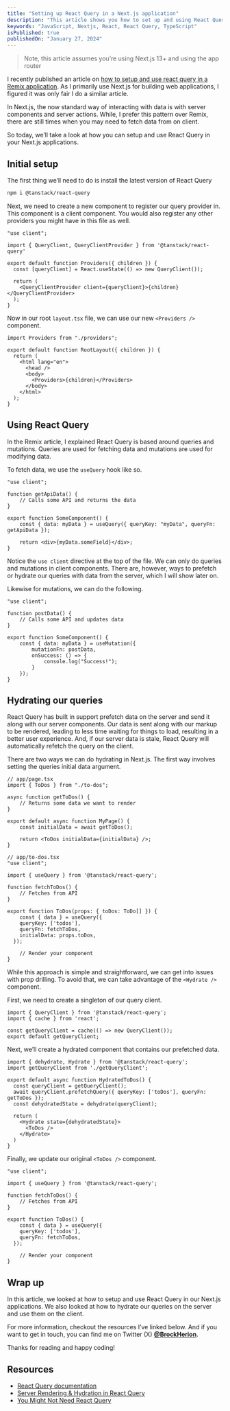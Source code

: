 ```yaml
---
title: "Setting up React Query in a Next.js application"
description: "This article shows you how to set up and using React Query in a Next.js application"
keywords: "JavaScript, Nextjs, React, React Query, TypeScript"
isPublished: true
publishedOn: "January 27, 2024"
---
```


> Note, this article assumes you’re using Next.js 13+ and using the app router

I recently published an article on [how to setup and use react query in a Remix application](https://brockherion.dev/blog/posts/setting-up-and-using-react-query-in-a-remix-application/). As I primarily use Next.js for building web applications, I figured it was only fair I do a similar article.

In Next.js, the now standard way of interacting with data is with server components and server actions. While, I prefer this pattern over Remix, there are still times when you may need to fetch data from on client.

So today, we’ll take a look at how you can setup and use React Query in your Next.js applications.

## Initial setup

The first thing we’ll need to do is install the latest version of React Query

```bash
npm i @tanstack/react-query
```

Next, we need to create a new component to register our query provider in. This component is a client component. You would also register any other providers you might have in this file as well.

```tsx
"use client";

import { QueryClient, QueryClientProvider } from '@tanstack/react-query'

export default function Providers({ children }) {
  const [queryClient] = React.useState(() => new QueryClient());

  return (
    <QueryClientProvider client={queryClient}>{children}</QueryClientProvider>
  );
}
```

Now in our root `layout.tsx` file, we can use our new `<Providers />` component.

```tsx
import Providers from "./providers";

export default function RootLayout({ children }) {
  return (
    <html lang="en">
      <head />
      <body>
        <Providers>{children}</Providers>
      </body>
    </html>
  );
}
```

## **Using React Query**

In the Remix article, I explained React Query is based around queries and mutations. Queries are used for fetching data and mutations are used for modifying data.

To fetch data, we use the `useQuery` hook like so.

```tsx
"use client";

function getApiData() {
	// Calls some API and returns the data
}

export function SomeComponent() {
	const { data: myData } = useQuery({ queryKey: "myData", queryFn: getApiData });

	return <div>{myData.someField}</div>;
}
```

Notice the `use client` directive at the top of the file. We can only do queries and mutations in client components. There are, however, ways to prefetch or hydrate our queries with data from the server, which I will show later on.

Likewise for mutations, we can do the following.

```tsx
"use client";

function postData() {
	// Calls some API and updates data
}

export function SomeComponent() {
	const { data: myData } = useMutation({ 
		mutationFn: postData,
		onSuccess: () => {
			console.log("Success!");
		}
	});
}
```

## Hydrating our queries

React Query has built in support prefetch data on the server and send it along with our server components. Our data is sent along with our markup to be rendered, leading to less time waiting for things to load, resulting in a better user experience. And, if our server data is stale, React Query will automatically refetch the query on the client.

There are two ways we can do hydrating in Next.js. The first way involves setting the queries initial data argument.

```tsx
// app/page.tsx
import { ToDos } from "./to-dos";

async function getToDos() {
	// Returns some data we want to render
}

export default async function MyPage() {
	const initialData = await getToDos();

	return <ToDos initialData={initialData} />;
}

// app/to-dos.tsx
"use client";

import { useQuery } from '@tanstack/react-query';

function fetchToDos() {
	// Fetches from API
}

export function ToDos(props: { toDos: ToDo[] }) {
	const { data } = useQuery({
    queryKey: ['todos'],
    queryFn: fetchToDos,
    initialData: props.toDos,
  });

	// Render your component
}
```

While this approach is simple and straightforward, we can get into issues with prop drilling. To avoid that, we can take advantage of the `<Hydrate />` component.

First, we need to create a singleton of our query client.

```tsx
import { QueryClient } from '@tanstack/react-query';
import { cache } from 'react';

const getQueryClient = cache(() => new QueryClient());
export default getQueryClient;
```

Next, we’ll create a hydrated component that contains our prefetched data.

```tsx
import { dehydrate, Hydrate } from '@tanstack/react-query';
import getQueryClient from './getQueryClient';

export default async function HydratedToDos() {
  const queryClient = getQueryClient();
  await queryClient.prefetchQuery({ queryKey: ['toDos'], queryFn: getToDos });
  const dehydratedState = dehydrate(queryClient);

  return (
    <Hydrate state={dehydratedState}>
      <ToDos />
    </Hydrate>
  )
}
```

Finally, we update our original `<ToDos />` component.

```tsx
"use client";

import { useQuery } from '@tanstack/react-query';

function fetchToDos() {
	// Fetches from API
}

export function ToDos() {
	const { data } = useQuery({
    queryKey: ['todos'],
    queryFn: fetchToDos,
  });

	// Render your component
}
```

## Wrap up

In this article, we looked at how to setup and use React Query in our Next.js applications. We also looked at how to hydrate our queries on the server and use them on the client.

For more information, checkout the resources I’ve linked below. And if you want to get in touch, you can find me on Twitter (X) **[@BrockHerion](https://twitter.com/BrockHerion)**.

Thanks for reading and happy coding!

## Resources

- [React Query documentation](https://tanstack.com/query/latest/docs/react/overview)
- [Server Rendering & Hydration in React Query](https://tanstack.com/query/latest/docs/react/guides/ssr)
- [You Might Not Need React Query](https://www.notion.so/Setting-up-and-using-React-Query-in-a-Remix-application-57364891bd2946ebbeb7104970ce22af?pvs=21)